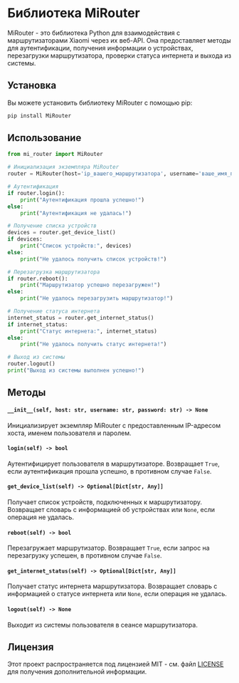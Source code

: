 # Библиотека MiRouter

MiRouter - это библиотека Python для взаимодействия с маршрутизаторами Xiaomi через их веб-API. Она предоставляет методы для аутентификации, получения информации о устройствах, перезагрузки маршрутизатора, проверки статуса интернета и выхода из системы.

## Установка

Вы можете установить библиотеку MiRouter с помощью pip:

```bash
pip install MiRouter
```

## Использование

```python
from mi_router import MiRouter

# Инициализация экземпляра MiRouter
router = MiRouter(host='ip_вашего_маршрутизатора', username='ваше_имя_пользователя', password='ваш_пароль')

# Аутентификация
if router.login():
    print("Аутентификация прошла успешно!")
else:
    print("Аутентификация не удалась!")

# Получение списка устройств
devices = router.get_device_list()
if devices:
    print("Список устройств:", devices)
else:
    print("Не удалось получить список устройств!")

# Перезагрузка маршрутизатора
if router.reboot():
    print("Маршрутизатор успешно перезагружен!")
else:
    print("Не удалось перезагрузить маршрутизатор!")

# Получение статуса интернета
internet_status = router.get_internet_status()
if internet_status:
    print("Статус интернета:", internet_status)
else:
    print("Не удалось получить статус интернета!")

# Выход из системы
router.logout()
print("Выход из системы выполнен успешно!")
```

## Методы

#### `__init__(self, host: str, username: str, password: str) -> None`

Инициализирует экземпляр MiRouter с предоставленным IP-адресом хоста, именем пользователя и паролем.

#### `login(self) -> bool`

Аутентифицирует пользователя в маршрутизаторе. Возвращает `True`, если аутентификация прошла успешно, в противном случае `False`.

#### `get_device_list(self) -> Optional[Dict[str, Any]]`

Получает список устройств, подключенных к маршрутизатору. Возвращает словарь с информацией об устройствах или `None`, если операция не удалась.

#### `reboot(self) -> bool`

Перезагружает маршрутизатор. Возвращает `True`, если запрос на перезагрузку успешен, в противном случае `False`.

#### `get_internet_status(self) -> Optional[Dict[str, Any]]`

Получает статус интернета маршрутизатора. Возвращает словарь с информацией о статусе интернета или `None`, если операция не удалась.

#### `logout(self) -> None`

Выходит из системы пользователя в сеансе маршрутизатора.

## Лицензия

Этот проект распространяется под лицензией MIT - см. файл [LICENSE](LICENSE) для получения дополнительной информации.